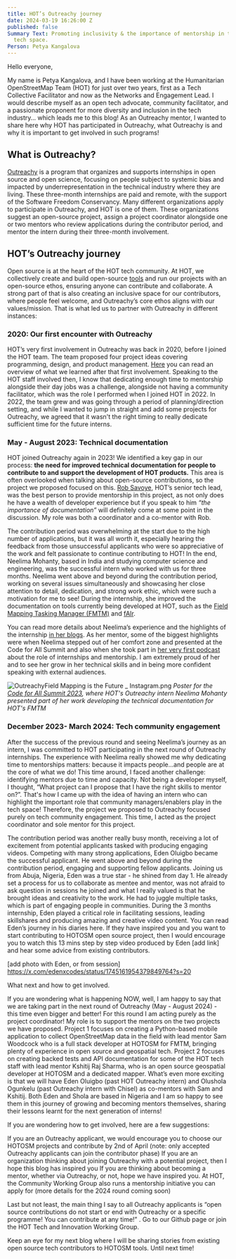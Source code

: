 ```yaml
---
title: HOT’s Outreachy journey
date: 2024-03-19 16:26:00 Z
published: false
Summary Text: Promoting inclusivity & the importance of mentorship in the open-source
  tech space.
Person: Petya Kangalova
---
```


Hello everyone,

My name is Petya Kangalova, and I have been working at the Humanitarian OpenStreetMap Team (HOT) for just over two years, first as a Tech Collective Facilitator and now as the Networks and Engagement Lead. I would describe myself as an open tech advocate, community facilitator, and a passionate proponent for more diversity and inclusion in the tech industry… which leads me to this blog! As an Outreachy mentor, I wanted to share here why HOT has participated in Outreachy, what Outreachy is and why it is important to get involved in such programs!

## What is Outreachy?

[Outreachy](https://www.outreachy.org/) is a program that organizes and supports internships in open source and open science, focusing on people subject to systemic bias and impacted by underrepresentation in the technical industry where they are living. These three-month internships are paid and remote, with the support of the Software Freedom Conservancy. Many different organizations apply to participate in Outreachy, and HOT is one of them. These organizations suggest an open-source project, assign a project coordinator alongside one or two mentors who review applications during the contributor period, and mentor the intern during their three-month involvement.

## HOT’s Outreachy journey

Open source is at the heart of the HOT tech community. At HOT, we collectively create and build open-source [tools](https://www.hotosm.org/tools-and-data) and run our projects with an open-source ethos, ensuring anyone can contribute and collaborate. A strong part of that is also creating an inclusive space for our contributors, where people feel welcome, and Outreachy’s core ethos aligns with our values/mission. That is what led us to partner with Outreachy in different instances:

### 2020: Our first encounter with Outreachy
 
HOT’s very first involvement in Outreachy was back in 2020, before I joined the HOT team. The team proposed four project ideas covering programming, design, and product management. [Here](https://www.hotosm.org/updates/join-us-this-summer-for-gsoc-and-outreachy-internships/) you can read an overview of what we learned after that first involvement. Speaking to the HOT staff involved then, I know that dedicating enough time to mentorship alongside their day jobs was a challenge, alongside not having a community facilitator, which was the role I performed when I joined HOT in 2022. In 2022, the team grew and was going through a period of planning/direction setting, and while I wanted to jump in straight and add some projects for Outreachy, we agreed that it wasn't the right timing to really dedicate sufficient time for the future interns.  

### May - August 2023: Technical documentation
 
HOT joined Outreachy again in 2023! We identified a key gap in our process: **the need for improved technical documentation for people to contribute to and support the development of HOT products.** This area is often overlooked when talking about open-source contributions, so the project we proposed focused on this. [Rob Savoye](https://www.hotosm.org/people/rob-savoye/), HOT’s senior tech lead, was the best person to provide mentorship in this project, as not only does he have a wealth of developer experience but if you speak to him *“the importance of documentation”* will definitely come at some point in the discussion. My role was both a coordinator and a co-mentor with Rob. 

The contribution period was overwhelming at the start due to the high number of applications, but it was all worth it, especially hearing the feedback from those unsuccessful applicants who were so appreciative of the work and felt passionate to continue contributing to HOT! In the end, Neelima Mohanty, based in India and studying computer science and engineering, was the successful intern who worked with us for three months. Neelima went above and beyond during the contribution period, working on several issues simultaneously and showcasing her close attention to detail, dedication, and strong work ethic, which were such a motivation for me to see! During the internship, she improved the documentation on tools currently being developed at HOT, such as the [Field Mapping Tasking Manager (FMTM)](https://www.hotosm.org/updates/field-mapping-tasking-manager-fmtm/) and [fAIr](https://www.hotosm.org/updates/fAIr_2024/). 

You can read more details about Neelima’s experience and the highlights of the internship [in her blogs](https://www.openstreetmap.org/user/Neelima%20Mohanty/diary). As her mentor, some of the biggest highlights were when Neelima stepped out of her comfort zone and presented at the Code for All Summit and also when she took part in [her very first podcast](https://thegeomob.com/podcast/episode-218) about the role of internships and mentorship. I am extremely proud of her and to see her grow in her technical skills and in being more confident speaking with external audiences.

![OutreachyField Mapping is the Future _ Instagram.png](/uploads/OutreachyField%20Mapping%20is%20the%20Future%20_%20Instagram.png)
*Poster for the [Code for All Summit 2023](http://codeforall.org/summit-2023/), where HOT's Outreachy intern Neelima Mohanty presented part of her work developing the technical documentation for HOT's FMTM*

### December 2023- March 2024: Tech community engagement

After the success of the previous round and seeing Neelima’s journey as an intern, I was committed to HOT participating in the next round of Outreachy internships. The experience with Neelima really showed me why dedicating time to mentorships matters:  because it impacts people...and people are at the core of what we do! This time around, I faced another challenge: identifying mentors due to time and capacity. Not being a developer myself, I thought, “What project can I propose that I have the right skills to mentor on?”. That's how I came up with the idea of having an intern who can highlight the important role that community managers/enablers play in the tech space! Therefore, the project we proposed to Outreachy focused purely on tech community engagement. This time, I acted as the project coordinator and sole mentor for this project.

The contribution period was another really busy month, receiving a lot of excitement from potential applicants tasked with producing engaging videos. Competing with many strong applications, Eden Oluigbo became the successful applicant. He went above and beyond during the contribution period, engaging and supporting fellow applicants. Joining us from Abuja, Nigeria, Eden was a true star - he shined from day 1. He already set a process for us to collaborate as mentee and mentor, was not afraid to ask question in sessions he joined and what I really valued is that he brought ideas and creativity to the work. He had to juggle multiple tasks, which is part of engaging people in communities. During the 3 months internship, Eden played a critical role in facilitating sessions, leading skillshares and producing amazing and creative video content. You can read Eden’s journey in his diaries here. If they have inspired you and you want to start contributing to HOTOSM open source project, then I would encourage you to watch this 13 mins step by step video produced by Eden [add link] and hear some advice from existing contributors.

[add photo with Eden, or from session] https://x.com/edenxcodes/status/1745161954379849764?s=20

What next and how to get involved.

If you are wondering what is happening NOW, well, I am happy to say that we are taking part in the next round of Outreachy (May - August 2024) - this time even bigger and better! For this round I am acting purely as the project coordinator! My role is to support the mentors on the two projects we have proposed. Project 1 focuses on  creating a Python-based mobile application to collect OpenStreetMap data in the field with lead mentor Sam Woodcock who is a full stack developer at HOTOSM for FMTM, bringing plenty of experience in open source and geospatial tech. Project 2 focuses on creating backed tests and API documentation for some of the HOT tech staff with lead mentor Kshitij Raj Sharma, who is an open source geospatial developer at HOTOSM and a dedicated mapper. What’s even more exciting is that we will have Eden Oluigbo (past HOT Outreachy intern) and Olushola Ogunkelu (past Outreachy intern with Chisel)  as co-mentors with Sam and Kshitij.  Both Eden and Shola are based in Nigeria and  I am so happy to see them in this journey of growing and becoming mentors themselves, sharing their lessons learnt for the next generation of interns!

If you are wondering how to get involved, here are a few suggestions:

If you are an Outreachy applicant, we would encourage you to choose our HOTOSM projects and contribute by 2nd of April (note: only accepted Outreachy applicants can join the contributor phase)
If you are an organization thinking about joining Outreachy with a potential project, then I hope this blog has inspired you 
If you are thinking about becoming a mentor, whether via Outreachy, or not, hope we have inspired you. At HOT, the Community Working Group also runs a mentorship initiative you can apply for (more details for the 2024 round coming soon)

Last but not least, the main thing I say to all Outreachy applicants is “open source contributions do not start or end with Outreachy or a specific programme! You can contribute at any time!” . Go to our Github page or join the HOT Tech and Innovation Working Group.

Keep an eye for my next blog where I will be sharing stories from existing open source tech contributors to HOTOSM tools. Until next time!
